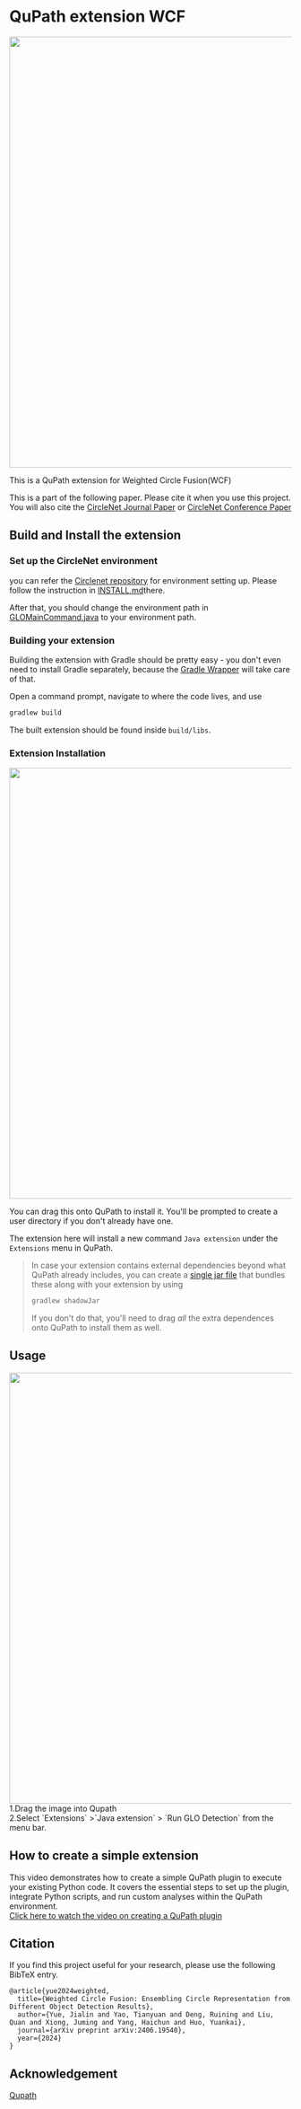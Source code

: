 # QuPath extension WCF
<img src="https://github.com/hrlblab/PathVisual/blob/master/img/Screenshot%20from%202024-11-11%2013-16-08.png" width="768">


This is a QuPath extension for Weighted Circle Fusion(WCF)

This is a part of the following paper. Please cite it when you use this project. You will also cite the [CircleNet Journal Paper](https://ieeexplore.ieee.org/document/9585500)
or [CircleNet Conference Paper](https://link.springer.com/chapter/10.1007/978-3-030-59719-1_4)

## Build and Install the extension

### Set up the CircleNet environment
you can refer the [Circlenet repository](https://github.com/hrlblab/CircleNet) for environment setting up. Please follow the instruction in [INSTALL.md](https://github.com/hrlblab/CircleNet/blob/master/docs/INSTALL2023.md)there.

After that, you should change the environment path in [GLOMainCommand.java](https://github.com/hrlblab/PathVisual/blob/master/src/main/java/qupath/ext/template/GLOMainCommand.java) to your environment path.

### Building your extension
Building the extension with Gradle should be pretty easy - you don't even need to install Gradle separately, because the 
[Gradle Wrapper](https://docs.gradle.org/current/userguide/gradle_wrapper.html) will take care of that.

Open a command prompt, navigate to where the code lives, and use
```bash
gradlew build
```

The built extension should be found inside `build/libs`.

### Extension Installation
<img src="https://github.com/hrlblab/PathVisual/blob/master/img/trim.86A575A3-1320-4A70-B5CC-FC0C61F263CA%202.gif" width="768">

You can drag this onto QuPath to install it.
You'll be prompted to create a user directory if you don't already have one.

The extension here will install a new command `Java extension` under the `Extensions` menu in QuPath.

> In case your extension contains external dependencies beyond what QuPath already includes, you can create a 
> [single jar file](https://imperceptiblethoughts.com/shadow/introduction/#benefits-of-shadow) that bundles these along 
> with your extension by using
> ```bash
> gradlew shadowJar
> ```
> If you don't do that, you'll need to drag *all* the extra dependences onto QuPath to install them as well.



## Usage


<img src="https://github.com/hrlblab/PathVisual/blob/master/img/wcf_show.gif" width="768">
1.Drag the image into Qupath<br>
2.Select  `Extensions`  >`Java extension` >  `Run GLO Detection`  from the menu bar.<br>

## How to create a simple extension

This video demonstrates how to create a simple QuPath plugin to execute your existing Python code. It covers the essential steps to set up the plugin, integrate Python scripts, and run custom analyses within the QuPath environment.<br>
[Click here to watch the video on creating a QuPath plugin](https://youtu.be/T_TlwO1F628)



## Citation
If you find this project useful for your research, please use the following BibTeX entry.
```
@article{yue2024weighted,
  title={Weighted Circle Fusion: Ensembling Circle Representation from Different Object Detection Results},
  author={Yue, Jialin and Yao, Tianyuan and Deng, Ruining and Liu, Quan and Xiong, Juming and Yang, Haichun and Huo, Yuankai},
  journal={arXiv preprint arXiv:2406.19540},
  year={2024}
}
```

## Acknowledgement
[Qupath](https://qupath.github.io/)
